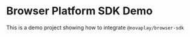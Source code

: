 # Browser Platform SDK Demo

This is a demo project showing how to integrate `@novaplay/browser-sdk`